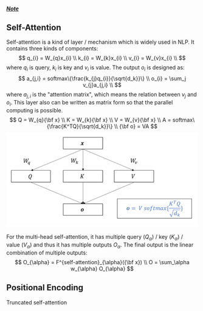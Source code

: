 ##### <a href='../note.html'>*Note*</a>

## Self-Attention

Self-attention is a kind of layer / mechanism which is widely used in NLP. It contains three kinds of components:
$$
q_{i} = W_{q}x_{i} \\
k_{i} = W_{k}x_{i} \\
v_{i} = W_{v}x_{i} \\
$$
where $q_{i}$ is query, $k_{i}$ is key and $v_{i}$ is value. The output $o_{i}$ is designed as:
$$
a_{j,i} = softmax\{\frac{k_{j}q_{i}}{\sqrt{d_k}}\} \\
o_{i} = \sum_j v_{j}a_{j,i} \\
$$
where $a_{j,i}$ is the "attention matrix", which means the relation between $v_{j}$ and $o_{i}$. This layer also can be written as matrix form so that the parallel computing is possible. 
$$
Q = W_{q}{\bf x} \\
K = W_{k}{\bf x} \\
V = W_{v}{\bf x} \\
A = softmax\{\frac{K^TQ}{\sqrt{d_k}}\} \\
{\bf o} = VA
$$
<img src="Figure\SA.png" alt="SA" style="zoom:60%;" />

For the multi-head self-attention, it has multiple query ($Q_{\alpha}$) / key ($K_{\alpha}$) / value ($V_{\alpha}$) and thus it has multiple outputs $O_{\alpha}$. The final output is the linear combination of multiple outputs: 
$$
O_{\alpha} = F^{self-attention}_{\alpha}({\bf x}) \\
O = \sum_\alpha w_{\alpha} O_{\alpha}
$$

## Positional Encoding



Truncated self-attention



